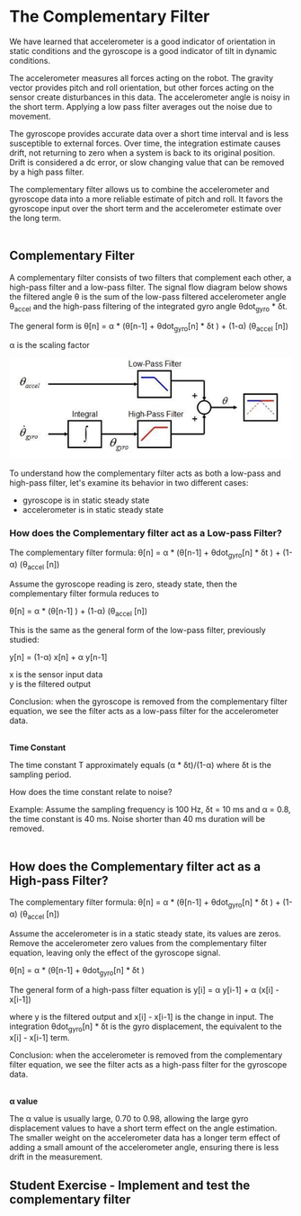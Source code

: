 # The Complementary Filter

We have learned that accelerometer is a good indicator of orientation in static conditions and the gyroscope is a good indicator of tilt in dynamic conditions.

The accelerometer measures all forces acting on the robot. The gravity vector provides pitch and roll orientation, but other forces acting on the sensor create disturbances in this data. The accelerometer angle is noisy in the short term. Applying a low pass filter averages out the noise due to movement.  

The gyroscope provides accurate data over a short time interval and is less susceptible to external forces. Over time, the integration estimate causes drift, not returning to zero when a system is back to its original position. Drift is considered a dc error, or slow changing value that can be removed by a high pass filter.

The complementary filter allows us to combine the accelerometer and gyroscope data into a more reliable estimate of pitch and roll. It favors the gyroscope input over the short term and the accelerometer estimate over the long term.</br></br>

## Complementary Filter  

A complementary filter consists of two filters that complement each other, a high-pass filter and a low-pass filter. The signal flow diagram below shows the filtered angle &theta; is the sum of the low-pass filtered accelerometer angle &theta;<sub>accel</sub> and the high-pass filtering of the integrated gyro angle &theta;dot<sub>gyro</sub> * &delta;t.

The general form is &theta;[n] = &alpha; * (&theta;[n-1] + &theta;dot<sub>gyro</sub>[n] * &delta;t ) + (1-&alpha;) (&theta;<sub>accel</sub> [n])

&alpha; is the scaling factor


![Complementary Filter](./images/compfilter.jpg "complementary filter")


To understand how the complementary filter acts as both a low-pass and high-pass filter, let's examine its behavior in two different cases:
- gyroscope is in static steady state
- accelerometer is in static steady state


### How does the Complementary filter act as a Low-pass Filter?

The complementary filter formula: &theta;[n] = &alpha; * (&theta;[n-1] + &theta;dot<sub>gyro</sub>[n] * &delta;t ) + (1-&alpha;) (&theta;<sub>accel</sub> [n])

Assume the gyroscope reading is zero, steady state, then the complementary filter formula reduces to 

&theta;[n] = &alpha; * (&theta;[n-1] ) + (1-&alpha;) (&theta;<sub>accel</sub> [n])

This is the same as the general form of the low-pass filter, previously studied:

y[n] = (1-&alpha;) x[n] + &alpha; y[n-1]</br>

x is the sensor input data</br>
y is the filtered output

Conclusion: when the gyroscope is removed from the complementary filter equation, we see the filter acts as a low-pass filter for the accelerometer data.
</br>
</br>

**Time Constant**

The time constant &Tau; approximately equals (&alpha; * &delta;t)/(1-&alpha;) where &delta;t is the sampling period.

How does the time constant relate to noise?

Example: Assume the sampling frequency is 100 Hz, &delta;t = 10 ms and &alpha; = 0.8, the time constant is 40 ms. Noise shorter than 40 ms duration will be removed.
</br>
</br>

## How does the Complementary filter act as a High-pass Filter?

The complementary filter formula: &theta;[n] = &alpha; * (&theta;[n-1] + &theta;dot<sub>gyro</sub>[n] * &delta;t ) + (1-&alpha;) (&theta;<sub>accel</sub> [n])

Assume the accelerometer is in a static steady state, its values are zeros.
Remove the accelerometer zero values from the complementary filter equation, leaving only the effect of the gyroscope signal. 

&theta;[n] = &alpha; * (&theta;[n-1] + &theta;dot<sub>gyro</sub>[n] * &delta;t ) 


The general form of a high-pass filter equation is y[i] = &alpha; y[i-1] + &alpha; (x[i] - x[i-1])

where y is the filtered output and x[i] - x[i-1] is the change in input. The integration &theta;dot<sub>gyro</sub>[n] * &delta;t is the gyro displacement, the equivalent to the x[i] - x[i-1] term.

Conclusion: when the accelerometer is removed from the complementary filter equation, we see the filter acts as a high-pass filter for the gyroscope data.
</br>
</br>

**&alpha; value**

The &alpha; value is usually large, 0.70 to 0.98, allowing the large gyro displacement values to have a short term effect on the angle estimation. The smaller weight on the accelerometer data has a longer term effect of adding a small amount of the accelerometer angle, ensuring there is less drift in the measurement.


## Student Exercise - Implement and test the complementary filter